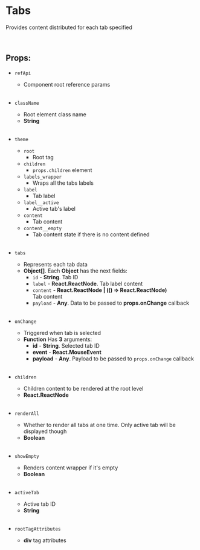 # Tabs

Provides content distributed for each tab specified<br />

<br />

## Props:

- `refApi`
    - Component root reference params<br /><br />

- `className`
    - Root element class name
    - **String**<br /><br />

- `theme`
    - `root`
        - Root tag
    - `children`
        - `props.children` element
    - `labels_wrapper`
        - Wraps all the tabs labels
    - `label`
        - Tab label
    - `label__active`
        - Active tab's label
    - `content`
        - Tab content
    - `content__empty`
        - Tab content state if there is no content defined<br /><br />

- `tabs`
    - Represents each tab data
    - **Object[]**. Each **Object** has the next fields:
        - `id` - **String**. Tab ID
        - `label` - **React.ReactNode**. Tab label content
        - `content` - **React.ReactNode | (() => React.ReactNode)**<br />
            Tab content
        - `payload` - **Any**. Data to be passed to **props.onChange** callback<br /><br />

- `onChange`
    - Triggered when tab is selected
    - **Function** Has **3** arguments:
        - **id** - **String**. Selected tab ID
        - **event** - **React.MouseEvent<HTMLDivElement>**
        - **payload** - **Any**. Payload to be passed to `props.onChange` callback<br /><br />

- `children`
    - Children content to be rendered at the root level
    - **React.ReactNode**<br /><br />

- `renderAll`
    - Whether to render all tabs at one time. Only active tab will be displayed though
    - **Boolean**<br /><br />

- `showEmpty`
    - Renders content wrapper if it's empty
    - **Boolean**<br /><br />

- `activeTab`
    - Active tab ID
    - **String**<br /><br />

- `rootTagAttributes`
    - **div** tag attributes
